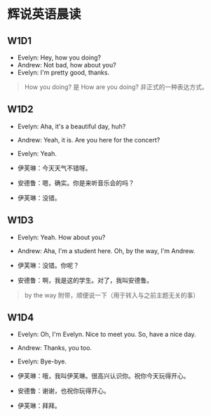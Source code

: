 # 辉说英语晨读

## W1D1

- Evelyn: Hey, how you doing?
- Andrew: Not bad, how about you?
- Evelyn: I'm pretty good, thanks.

> How you doing? 是 How are you doing? 非正式的一种表达方式。

## W1D2

- Evelyn: Aha, it's a beautiful day, huh?
- Andrew: Yeah, it is. Are you here for the concert?
- Evelyn: Yeah.

- 伊芙琳：今天天气不错呀。
- 安德鲁：嗯，确实。你是来听音乐会的吗？
- 伊芙琳：没错。

## W1D3

- Evelyn: Yeah. How about you?
- Andrew: Aha, I'm a student here. Oh, by the way, I'm Andrew.

- 伊芙琳：没错。你呢？
- 安德鲁：啊，我是这的学生。对了，我叫安德鲁。

> by the way 附带，顺便说一下（用于转入与之前主题无关的事）

## W1D4

- Evelyn: Oh, I'm Evelyn. Nice to meet you. So, have a nice day.
- Andrew: Thanks, you too.
- Evelyn: Bye-bye.

- 伊芙琳：哦，我叫伊芙琳。很高兴认识你。祝你今天玩得开心。
- 安德鲁：谢谢，也祝你玩得开心。
- 伊芙琳：拜拜。

